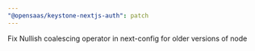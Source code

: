 ```yaml
---
"@opensaas/keystone-nextjs-auth": patch
---
```


Fix Nullish coalescing operator in next-config for older versions of node
